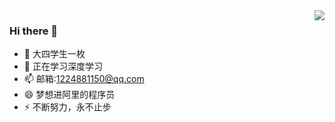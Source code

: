 <img align="right" src="https://github-readme-stats.vercel.app/api?username=machi12&show_icons=true">

### Hi there 👋

- 🔭 大四学生一枚
- 🌱 正在学习深度学习
- 📫 邮箱:1224881150@qq.com
- 😄 梦想进阿里的程序员
- ⚡ 不断努力，永不止步




